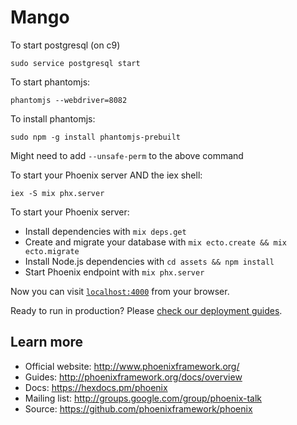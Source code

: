 # Mango

To start postgresql (on c9)

```
sudo service postgresql start
```

To start phantomjs:

```
phantomjs --webdriver=8082
```

To install phantomjs:

```
sudo npm -g install phantomjs-prebuilt
```

Might need to add `--unsafe-perm` to the above command

To start your Phoenix server AND the iex shell:
```
iex -S mix phx.server
```


To start your Phoenix server:

  * Install dependencies with `mix deps.get`
  * Create and migrate your database with `mix ecto.create && mix ecto.migrate`
  * Install Node.js dependencies with `cd assets && npm install`
  * Start Phoenix endpoint with `mix phx.server`

Now you can visit [`localhost:4000`](http://localhost:4000) from your browser.

Ready to run in production? Please [check our deployment guides](http://www.phoenixframework.org/docs/deployment).

## Learn more

  * Official website: http://www.phoenixframework.org/
  * Guides: http://phoenixframework.org/docs/overview
  * Docs: https://hexdocs.pm/phoenix
  * Mailing list: http://groups.google.com/group/phoenix-talk
  * Source: https://github.com/phoenixframework/phoenix

